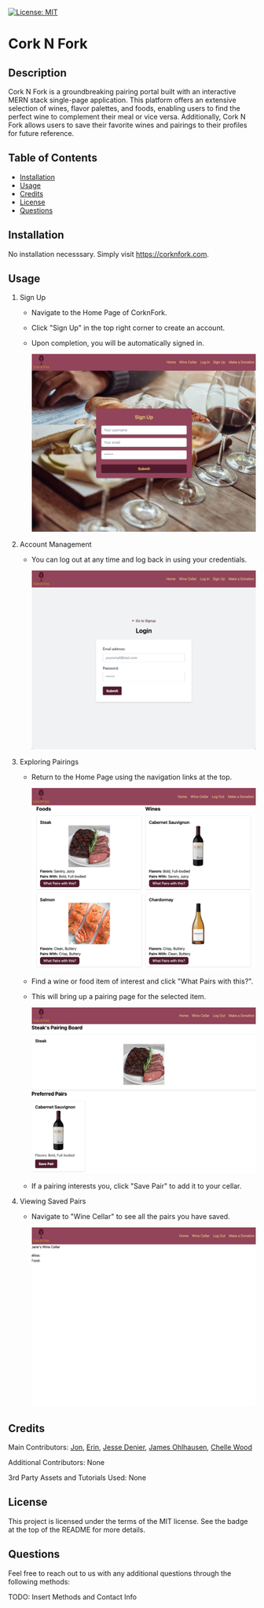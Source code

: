 [![License: MIT](https://img.shields.io/badge/License-MIT-yellow.svg)](https://opensource.org/licenses/MIT)

# Cork N Fork

## Description

Cork N Fork is a groundbreaking pairing portal built with an interactive MERN stack single-page application. This platform offers an extensive selection of wines, flavor palettes, and foods, enabling users to find the perfect wine to complement their meal or vice versa. Additionally, Cork N Fork allows users to save their favorite wines and pairings to their profiles for future reference.

## Table of Contents

- [Installation](#installation)
- [Usage](#usage)
- [Credits](#credits)
- [License](#license)
- [Questions](#questions)

## Installation

No installation necesssary. Simply visit https://corknfork.com.

## Usage

1. Sign Up

   - Navigate to the Home Page of CorknFork.
   - Click "Sign Up" in the top right corner to create an account.
   - Upon completion, you will be automatically signed in.

     ![Sign Up Page](client/public/screenshots/corknfork_signuppage.png)

2. Account Management

   - You can log out at any time and log back in using your credentials.

     ![Log In Page](client/public/screenshots/corknfork_loginpage.png)

3. Exploring Pairings

   - Return to the Home Page using the navigation links at the top.

     ![Home Page](client/public/screenshots/corknfork_homepage.png)

   - Find a wine or food item of interest and click "What Pairs with this?".
   - This will bring up a pairing page for the selected item.

     ![Pair Page](client/public/screenshots/corknfork_pairpage.png)

   - If a pairing interests you, click "Save Pair" to add it to your cellar.

4. Viewing Saved Pairs

   - Navigate to "Wine Cellar" to see all the pairs you have saved.

     ![Cellar Page](client/public/screenshots/corknfork_cellarpage.png)

## Credits

Main Contributors: [Jon](https://github.com/kleppy), [Erin](https://github.com/sinclairems), [Jesse Denier](https://github.com/JesseDenier), [James Ohlhausen](https://github.com/OhlhJames), [Chelle Wood](https://github.com/chelleyoungw)

Additional Contributors: None

3rd Party Assets and Tutorials Used: None

## License

This project is licensed under the terms of the MIT license. See the badge at the top of the README for more details.

## Questions

Feel free to reach out to us with any additional questions through the following methods:

TODO: Insert Methods and Contact Info
